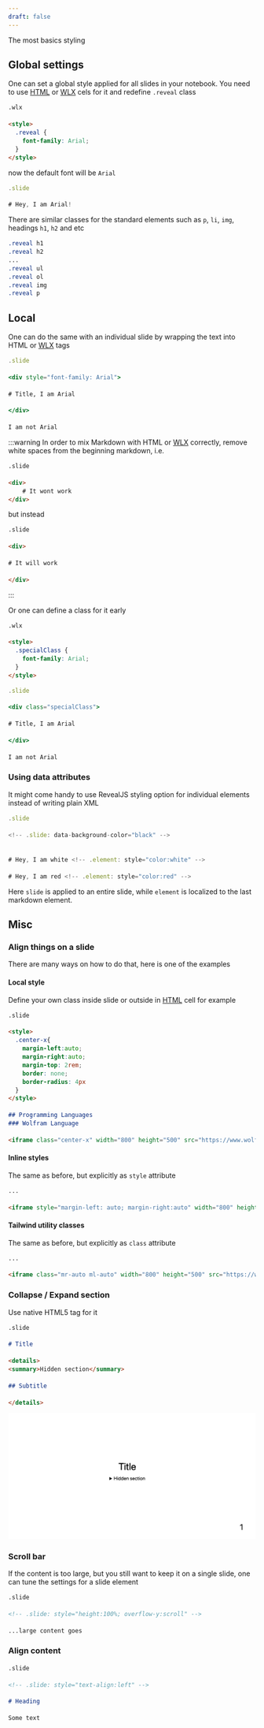 ```yaml
---
draft: false
---
```

The most basics styling

## Global settings
One can set a global style applied for all slides in your notebook. You need to use [HTML](frontend/Cell%20types/HTML.md) or [WLX](frontend/Cell%20types/WLX.md) cels for it and redefine `.reveal` class

```html title="cell 1"
.wlx

<style>
  .reveal {
    font-family: Arial;
  }
</style>
```

now the default font will be `Arial`

```jsx title="cell 2"
.slide

# Hey, I am Arial!
```

There are similar classes for the standard elements such as `p`, `li`, `img`, headings `h1`, `h2` and etc

```css
.reveal h1
.reveal h2
...
.reveal ul
.reveal ol
.reveal img
.reveal p
```

## Local
One can do the same with an individual slide by wrapping the text into HTML or [WLX](frontend/Cell%20types/WLX.md) tags

```jsx
.slide

<div style="font-family: Arial">

# Title, I am Arial

</div>

I am not Arial
```

:::warning
In order to mix Markdown with HTML or [WLX](frontend/Cell%20types/WLX.md) correctly, remove white spaces from the beginning markdown, i.e.

```html
.slide

<div>
	# It wont work
</div>
```

but instead

```html
.slide

<div>

# It will work

</div>
```


:::

Or one can define a class for it early

```html title="cell 1"
.wlx

<style>
  .specialClass {
    font-family: Arial;
  }
</style>
```

```jsx title="cell 2"
.slide

<div class="specialClass">

# Title, I am Arial

</div>

I am not Arial
```

### Using data attributes
It might come handy to use RevealJS styling option for individual elements instead of writing plain XML

```jsx
.slide

<!-- .slide: data-background-color="black" -->


# Hey, I am white <!-- .element: style="color:white" -->

# Hey, I am red <!-- .element: style="color:red" -->
```

Here `slide` is applied to an entire slide, while `element` is localized to the last markdown element.

## Misc


### Align things on a slide
There are many ways on how to do that, here is one of the examples

#### Local style
Define your own class inside slide or outside in [HTML](frontend/Cell%20types/HTML.md) cell for example

```md
.slide

<style>
  .center-x{
    margin-left:auto; 
    margin-right:auto;
    margin-top: 2rem;
    border: none; 
    border-radius: 4px
  }
</style>

## Programming Languages
### Wolfram Language

<iframe class="center-x" width="800" height="500" src="https://www.wolfram.com"/>

```

#### Inline styles
The same as before, but explicitly as `style` attribute

```md
...

<iframe style="margin-left: auto; margin-right:auto" width="800" height="500" src="https://www.wolfram.com"/>
```

#### Tailwind utility classes
The same as before, but explicitly as `class` attribute

```md
...

<iframe class="mr-auto ml-auto" width="800" height="500" src="https://www.wolfram.com"/>
```


### Collapse / Expand section
Use native HTML5 tag for it

```md
.slide

# Title

<details>
<summary>Hidden section</summary>

## Subtitle

</details>
```

![](./../../../Screenshot%202024-09-03%20at%2009.16.28.png)

### Scroll bar
If the content is too large, but you still want to keep it on a single slide, one can tune the settings for a slide element

```md
.slide

<!-- .slide: style="height:100%; overflow-y:scroll" -->

...large content goes

```

### Align content

```md
.slide

<!-- .slide: style="text-align:left" -->

# Heading

Some text

```